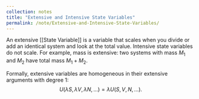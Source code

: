 ```yaml
---
collection: notes
title: "Extensive and Intensive State Variables"
permalink: /note/Extensive-and-Intensive-State-Variables/
---
```

An extensive [[State Variable]] is a variable that scales when you divide or add an identical system and look at the total value. Intensive state variables do not scale. For example, mass is extensive: two systems with mass $M_1$ and $M_2$ have total mass $M_1 + M_2$.

Formally, extensive variables are homogeneous in their extensive arguments with degree 1:
$$
U(\lambda S, \lambda V, \lambda N,\ldots) = \lambda U(S,V,N,\ldots).
$$
